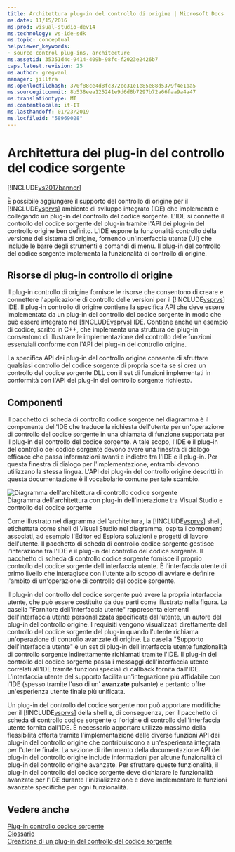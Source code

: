 ```yaml
---
title: Architettura plug-in del controllo di origine | Microsoft Docs
ms.date: 11/15/2016
ms.prod: visual-studio-dev14
ms.technology: vs-ide-sdk
ms.topic: conceptual
helpviewer_keywords:
- source control plug-ins, architecture
ms.assetid: 35351d4c-9414-409b-98fc-f2023e2426b7
caps.latest.revision: 25
ms.author: gregvanl
manager: jillfra
ms.openlocfilehash: 370f88ce4d8fc372ce31e1e85e88d5379f4e1ba5
ms.sourcegitcommit: 8b538eea125241e9d6d8b7297b72a66faa9a4a47
ms.translationtype: MT
ms.contentlocale: it-IT
ms.lasthandoff: 01/23/2019
ms.locfileid: "58969028"
---
```

# <a name="source-control-plug-in-architecture"></a>Architettura dei plug-in del controllo del codice sorgente
[!INCLUDE[vs2017banner](../../includes/vs2017banner.md)]

È possibile aggiungere il supporto del controllo di origine per il [!INCLUDE[vsprvs](../../includes/vsprvs-md.md)] ambiente di sviluppo integrato (IDE) che implementa e collegando un plug-in del controllo del codice sorgente. L'IDE si connette il controllo del codice sorgente del plug-in tramite l'API dei plug-in del controllo origine ben definito. L'IDE espone la funzionalità controllo della versione del sistema di origine, fornendo un'interfaccia utente (UI) che include le barre degli strumenti e comandi di menu. Il plug-in del controllo del codice sorgente implementa la funzionalità di controllo di origine.  
  
## <a name="source-control-plug-in-resources"></a>Risorse di plug-in controllo di origine  
 Il plug-in controllo di origine fornisce le risorse che consentono di creare e connettere l'applicazione di controllo delle versioni per il [!INCLUDE[vsprvs](../../includes/vsprvs-md.md)] IDE. Il plug-in controllo di origine contiene la specifica API che deve essere implementata da un plug-in del controllo del codice sorgente in modo che può essere integrato nel [!INCLUDE[vsprvs](../../includes/vsprvs-md.md)] IDE. Contiene anche un esempio di codice, scritto in C++, che implementa una struttura del plug-in consentono di illustrare le implementazione del controllo delle funzioni essenziali conforme con l'API dei plug-in del controllo origine.  
  
 La specifica API dei plug-in del controllo origine consente di sfruttare qualsiasi controllo del codice sorgente di propria scelta se si crea un controllo del codice sorgente DLL con il set di funzioni implementati in conformità con l'API dei plug-in del controllo sorgente richiesto.  
  
## <a name="components"></a>Componenti  
 Il pacchetto di scheda di controllo codice sorgente nel diagramma è il componente dell'IDE che traduce la richiesta dell'utente per un'operazione di controllo del codice sorgente in una chiamata di funzione supportata per il plug-in del controllo del codice sorgente. A tale scopo, l'IDE e il plug-in del controllo del codice sorgente devono avere una finestra di dialogo efficace che passa informazioni avanti e indietro tra l'IDE e il plug-in. Per questa finestra di dialogo per l'implementazione, entrambi devono utilizzano la stessa lingua. L'API dei plug-in del controllo origine descritti in questa documentazione è il vocabolario comune per tale scambio.  
  
 ![Diagramma dell'architettura di controllo codice sorgente](../../extensibility/internals/media/vs-sccsdk-plug-in-arch.gif "vs_sccsdk_plug_in_arch")  
Diagramma dell'architettura con plug-in dell'interazione tra Visual Studio e controllo del codice sorgente  
  
 Come illustrato nel diagramma dell'architettura, la [!INCLUDE[vsprvs](../../includes/vsprvs-md.md)] shell, etichettata come shell di Visual Studio nel diagramma, ospita i componenti associati, ad esempio l'Editor ed Esplora soluzioni e progetti di lavoro dell'utente. Il pacchetto di scheda di controllo codice sorgente gestisce l'interazione tra l'IDE e il plug-in del controllo del codice sorgente. Il pacchetto di scheda di controllo codice sorgente fornisce il proprio controllo del codice sorgente dell'interfaccia utente. È l'interfaccia utente di primo livello che interagisce con l'utente allo scopo di avviare e definire l'ambito di un'operazione di controllo del codice sorgente.  
  
 Il plug-in del controllo del codice sorgente può avere la propria interfaccia utente, che può essere costituito da due parti come illustrato nella figura. La casella "Fornitore dell'interfaccia utente" rappresenta elementi dell'interfaccia utente personalizzata specificata dall'utente, un autore del plug-in del controllo origine. I requisiti vengono visualizzati direttamente dal controllo del codice sorgente del plug-in quando l'utente richiama un'operazione di controllo avanzate di origine. La casella "Supporto dell'interfaccia utente" è un set di plug-in dell'interfaccia utente funzionalità di controllo sorgente indirettamente richiamati tramite l'IDE. Il plug-in del controllo del codice sorgente passa i messaggi dell'interfaccia utente correlati all'IDE tramite funzioni speciali di callback fornita dall'IDE. L'interfaccia utente del supporto facilita un'integrazione più affidabile con l'IDE (spesso tramite l'uso di un' **avanzate** pulsante) e pertanto offre un'esperienza utente finale più unificata.  
  
 Un plug-in del controllo del codice sorgente non può apportare modifiche per il [!INCLUDE[vsprvs](../../includes/vsprvs-md.md)] della shell e, di conseguenza, per il pacchetto di scheda di controllo codice sorgente o l'origine di controllo dell'interfaccia utente fornita dall'IDE. È necessario apportare utilizzo massimo della flessibilità offerta tramite l'implementazione delle diverse funzioni API dei plug-in del controllo origine che contribuiscono a un'esperienza integrata per l'utente finale. La sezione di riferimento della documentazione API dei plug-in del controllo origine include informazioni per alcune funzionalità di plug-in del controllo origine avanzate. Per sfruttare queste funzionalità, il plug-in del controllo del codice sorgente deve dichiarare le funzionalità avanzate per l'IDE durante l'inizializzazione e deve implementare le funzioni avanzate specifiche per ogni funzionalità.  
  
## <a name="see-also"></a>Vedere anche  
 [Plug-in controllo codice sorgente](../../extensibility/source-control-plug-ins.md)   
 [Glossario](../../extensibility/source-control-plug-in-glossary.md)   
 [Creazione di un plug-in del controllo del codice sorgente](../../extensibility/internals/creating-a-source-control-plug-in.md)
